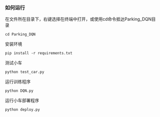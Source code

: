 ### 如何运行

在文件所在目录下，右键选择在终端中打开，或使用cd命令抵达Parking_DQN目录

```
cd Parking_DQN
```

安装环境

```
pip install -r requirements.txt
```

测试小车

```
python test_car.py
```

运行训练程序

```
python DQN.py
```

运行小车部署程序

```
python deploy.py
```

